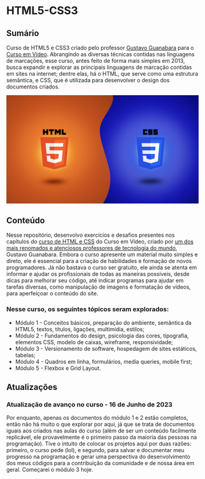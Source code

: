# HTML5-CSS3
 <h2>Sumário</h2>

 <p>
    Curso de HTML5 e CSS3 criado pelo professor <a href="https://github.com/gustavoguanabara" target="_self" rel="next">Gustavo Guanabara</a> para o <a href="https://www.youtube.com/@CursoemVideo" target="_blank" rel="external">Curso em Vídeo</a>. Abrangindo as diversas técnicas contidas nas linguagens de marcações, esse curso, antes feito de forma mais simples em 2013, busca expandir e explorar as principais linguagens de marcação contidas em sites na internet; dentre elas, há o HTML, que serve como uma estrutura semântica, e CSS, que é utilizada para desenvolver o design dos documentos criados.
 </p>

 <img src="Read%20me%20files/curso-de-html-css.png" alt="Curso de HTML e CSS, por Gustavo Guanabara">

 <h2>Conteúdo</h2>

 <p>
    Nesse repositório, desenvolvo exercícios e desafios presentes nos capítulos do <a href="https://www.youtube.com/watch?v=Ejkb_YpuHWs&list=PLHz_AreHm4dkZ9-atkcmcBaMZdmLHft8n" target="_blank" rel="external">curso de HTML e CSS</a> do Curso em Vídeo, criado por <a href="https://www.cursoemvideo.com/blog/dicas/professor-gustavo-guanabara-conquista-o-1o-lugar-no-github/" target="_blank" rel="external">um dos mais renomados e atenciosos professores de tecnologia do mundo</a>, Gustavo Guanabara. Embora o curso apresente um material muito simples e direto, ele é essencial para a criação de habilidades e formação de novos programadores. Já não bastava o curso ser gratuito, ele ainda se atenta em informar e ajudar os profissionais de todas as maneiras possíveis, desde dicas para melhorar seu código, até indicar programas para ajudar em tarefas diversas, como manipulação de imagens e formatação de vídeos, para aperfeiçoar o conteúdo do site.
 </p>

 <h3>Nesse curso, os seguintes tópicos seram explorados:</h3>

 <ul>
    <li>Módulo 1 - Conceitos básicos, preparação do ambiente, semântica da HTML5, textos, títulos, ligações, multimídia, estilos;</li>
    <li>Módulo 2 - Fundamentos do design, psicologia das cores, tipografia, elementos CSS, modelo de caixas, wireframe, responsividade;</li>
    <li>Módulo 3 - Versionamento de software, hospedagem de sites estáticos, tabelas;</li>
    <li>Módulo 4 - Quadros em linha, formulários, media queries, mobile first;</li>
    <li>Módulo 5 - Flexbox e Grid Layout.</li>
 </ul>

 <h2>Atualizações</h2>

 <h3>Atualização de avanço no curso - 16 de Junho de 2023</h3>
 
 <p>
    Por enquanto, apenas os documentos do módulo 1 e 2 estão completos, então não há muito o que explorar por aqui, já que se trata de documentos iguais aos criados nas aulas do curso (além de ser um conteúdo facilmente replicável, ele provavelmente é o primeiro passo da maioria das pessoas na programação). Tive o intuito de colocar os projetos aqui por duas razões: primeiro, o curso pede (lol), e segundo, para salvar e documentar meu progresso na programação e gerar uma perspectiva do desenvolvimento dos meus códigos para a contribuição da comunidade e de nossa área em geral. Começarei o módulo 3 hoje.
 </p>
